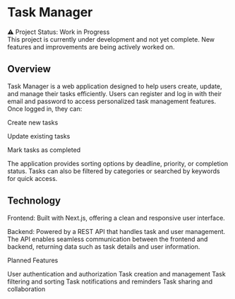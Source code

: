 # Task Manager

⚠️ Project Status: Work in Progress  
This project is currently under development and not yet complete. New features and improvements are being actively worked on.

## Overview

Task Manager is a web application designed to help users create, update, and manage their tasks efficiently. Users can register and log in with their email and password to access personalized task management features. Once logged in, they can:

Create new tasks

Update existing tasks

Mark tasks as completed

The application provides sorting options by deadline, priority, or completion status. Tasks can also be filtered by categories or searched by keywords for quick access.

## Technology

Frontend: Built with Next.js, offering a clean and responsive user interface.

Backend: Powered by a REST API that handles task and user management. The API enables seamless communication between the frontend and backend, returning data such as task details and user information.

Planned Features

User authentication and authorization
Task creation and management
Task filtering and sorting
Task notifications and reminders 
Task sharing and collaboration 
